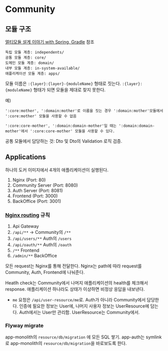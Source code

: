 # Community

## 모듈 구조

[멀티모듈 설계 이야기 with Spring, Gradle](https://woowabros.github.io/study/2019/07/01/multi-module.html) 참조

```
독립 모듈 계층: independents/
공통 모듈 계층: core/
도메인 모듈 계층: domain/
내부 모듈 계층: in-system-available/
애플리케이션 모듈 계층: apps/
```

모듈 이름은 `:{layer}:{layer}-{moduleName}` 형태로 짓는다. `:{layer}:{moduleName}` 형태가 되면 모듈을 제대로 찾지 못한다.

예)

```
':core:mother', ':domain:mother'로 이름을 짓는 경우 ':domain:mother'모듈에서 ':core:mother' 모듈을 사용할 수 없음

':core:core-mother', ':domain:domain-mother'일 때는 ':domain:domain-mother'에서 ':core:core-mother' 모듈을 사용할 수 있다.
```

공통 모듈에서 담당하는 것: Dto 및 Dto의 Validation 로직 검증.

## Applications

하나의 도커 이미지에서 4개의 애플리케이션이 실행된다.

1. Nginx (Port: 80)
2. Community Server (Port: 8080)
3. Auth Server (Port: 8081)
4. Frontend (Port: 3000)
5. BackOffice (Port: 3001)

### [Nginx routing](https://gist.github.com/soheilhy/8b94347ff8336d971ad0) 규칙 

1. Api Gateway
2. `/api/**` ->  Community의 `/**`
3. `/api/users/**` Auth의 `/users`
4. `/api/oauth/**` Auth의 `/oauth`
5. `/**` Frontend
6. `/admin/**` BackOffice

모든 request는 Nginx를 통해 전달한다. Nginx는 path에 따라 request를 Community, Auth, Frontend에 나눠준다.

Heatlh check는 Community에서 나머지 애플리케이션의 health를 체크해서 response. 애플리케이션 하나라도 상태가 이상하면 비정상 응답을 내보낸다.

* `me` 요청은 `/api/user-resource/me`로. Auth가 아니라 Community에서 담당한다. 인증에 필요한 정보는 User에, 나머지 사용자 정보는 UserResource에 담는다. Auth에서는 User만 관리함. UserResource는 Community에서.

### Flyway migrate

app-monolith의 `resource/db/migration` 에 모든 SQL 쌓기. app-auth는 symlink로 app-monolith의 `resource/db/migration`을 바로보도록 한다. 

